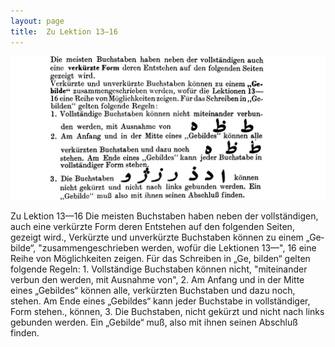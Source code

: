 ```yaml
---
layout: page
title:  Zu Lektion 13—16
---
```



![image](/assets/s/023.png-03.png)

Zu Lektion 13—16 Die meisten Buchstaben haben neben der vollständigen,
auch eine verkürzte Form deren Entstehen auf den folgenden Seiten,
gezeigt wird.,
Verkürzte und unverkürzte Buchstaben können zu einem „Ge­ bilde“,
"zusammengeschrieben werden, wofür die Lektionen 13—",
16 eine Reihe von Möglichkeiten zeigen. Für das Schreiben in „Ge­,
bilden“ gelten folgende Regeln: 1. Vollständige Buchstaben können nicht,
"miteinander verbun­ den werden, mit Ausnahme von",
2\. Am Anfang und in der Mitte eines „Gebildes“ können alle,
verkürzten Buchstaben und dazu noch,
stehen. Am Ende eines „Gebildes“ kann jeder Buchstabe in vollständiger,
Form stehen.,
können,
3\. Die Buchstaben,
nicht gekürzt und nicht nach links gebunden werden. Ein „Gebilde“ muß,
also mit ihnen seinen Abschluß finden.
